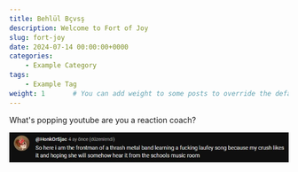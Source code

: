 ```yaml
---
title: Behlül Bçvsş
description: Welcome to Fort of Joy
slug: fort-joy
date: 2024-07-14 00:00:00+0000
categories:
    - Example Category
tags:
    - Example Tag
weight: 1       # You can add weight to some posts to override the default sorting (date descending)
---
```


What's popping youtube are you a reaction coach?

![Img 1](img1.jpg)